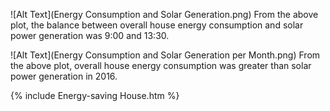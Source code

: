![Alt Text](Energy Consumption and Solar Generation.png)
From the above plot, the balance between overall house energy consumption and solar power generation was 9:00 and 13:30.

![Alt Text](Energy Consumption and Solar Generation per Month.png)
From the above plot, overall house energy consumption was greater than solar power generation in 2016.

{% include Energy-saving House.htm %}



